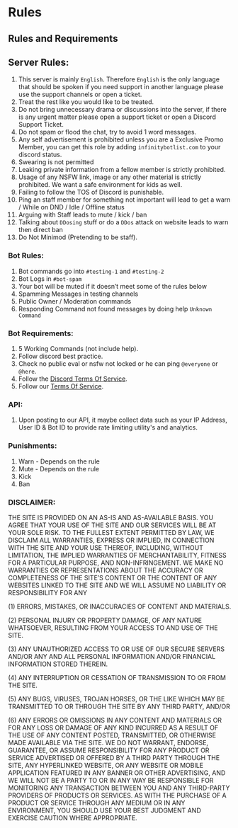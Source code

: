 # Rules

## Rules and Requirements

## Server Rules:

1. This server is mainly `English`. Therefore `English` is the only language that should be spoken if you need support in another language please use the support channels or open a ticket.
2. Treat the rest like you would like to be treated.
3. Do not bring unnecessary drama or discussions into the server, if there is any urgent matter please open a support ticket or open a Discord Support Ticket.
4. Do not spam or flood the chat, try to avoid 1 word messages.
5. Any self advertisement is prohibited unless you are a Exclusive Promo Member, you can get this role by adding `infinitybotlist.com` to your discord status.
6. Swearing is not permitted
7. Leaking private information from a fellow member is strictly prohibited.
8. Usage of any NSFW link, image or any other material is strictly prohibited. We want a safe environment for kids as well.
9. Failing to follow the TOS of Discord is punishable.
10. Ping an staff member for something not important will lead to get a warn / While on DND / Idle / Offline status
11. Arguing with Staff leads to mute / kick / ban
12. Talking about `DDosing` stuff or do a `DDos` attack on website leads to warn then direct ban
13. Do Not Minimod \(Pretending to be staff\).

### Bot Rules:

1. Bot commands go into `#testing-1` and `#testing-2`
2. Bot Logs in `#bot-spam`
3. Your bot will be muted if it doesn’t meet some of the rules below
4. Spamming Messages in testing channels
5. Public Owner / Moderation commands
6. Responding Command not found messages by doing help `Unknown Command`

### Bot Requirements:

1. 5 Working Commands \(not include help\).
2. Follow discord best practice.
3. Check no public eval or nsfw not locked or he can ping `@everyone` or `@here`.
4. Follow the [Discord Terms Of Service](https://discord.com/terms).
5. Follow our [Terms Of Service](https://infinitybotlist.com/legal).

### API:

1. Upon posting to our API, it maybe collect data such as your IP Address, User ID & Bot ID to provide rate limiting utility's and analytics.

### Punishments:

1. Warn - Depends on the rule
2. Mute - Depends on the rule
3. Kick
4. Ban

### **DISCLAIMER:**

THE SITE IS PROVIDED ON AN AS-IS AND AS-AVAILABLE BASIS. YOU AGREE THAT YOUR USE OF THE SITE AND OUR SERVICES WILL BE AT YOUR SOLE RISK. TO THE FULLEST EXTENT PERMITTED BY LAW, WE DISCLAIM ALL WARRANTIES, EXPRESS OR IMPLIED, IN CONNECTION WITH THE SITE AND YOUR USE THEREOF, INCLUDING, WITHOUT LIMITATION, THE IMPLIED WARRANTIES OF MERCHANTABILITY, FITNESS FOR A PARTICULAR PURPOSE, AND NON-INFRINGEMENT. WE MAKE NO WARRANTIES OR REPRESENTATIONS ABOUT THE ACCURACY OR COMPLETENESS OF THE SITE’S CONTENT OR THE CONTENT OF ANY WEBSITES LINKED TO THE SITE AND WE WILL ASSUME NO LIABILITY OR RESPONSIBILITY FOR ANY  
  
\(1\) ERRORS, MISTAKES, OR INACCURACIES OF CONTENT AND MATERIALS.  
  
\(2\) PERSONAL INJURY OR PROPERTY DAMAGE, OF ANY NATURE WHATSOEVER, RESULTING FROM YOUR ACCESS TO AND USE OF THE SITE.  
  
\(3\) ANY UNAUTHORIZED ACCESS TO OR USE OF OUR SECURE SERVERS AND/OR ANY AND ALL PERSONAL INFORMATION AND/OR FINANCIAL INFORMATION STORED THEREIN.  
  
\(4\) ANY INTERRUPTION OR CESSATION OF TRANSMISSION TO OR FROM THE SITE.  
  
\(5\) ANY BUGS, VIRUSES, TROJAN HORSES, OR THE LIKE WHICH MAY BE TRANSMITTED TO OR THROUGH THE SITE BY ANY THIRD PARTY, AND/OR  
  
\(6\) ANY ERRORS OR OMISSIONS IN ANY CONTENT AND MATERIALS OR FOR ANY LOSS OR DAMAGE OF ANY KIND INCURRED AS A RESULT OF THE USE OF ANY CONTENT POSTED, TRANSMITTED, OR OTHERWISE MADE AVAILABLE VIA THE SITE. WE DO NOT WARRANT, ENDORSE, GUARANTEE, OR ASSUME RESPONSIBILITY FOR ANY PRODUCT OR SERVICE ADVERTISED OR OFFERED BY A THIRD PARTY THROUGH THE SITE, ANY HYPERLINKED WEBSITE, OR ANY WEBSITE OR MOBILE APPLICATION FEATURED IN ANY BANNER OR OTHER ADVERTISING, AND WE WILL NOT BE A PARTY TO OR IN ANY WAY BE RESPONSIBLE FOR MONITORING ANY TRANSACTION BETWEEN YOU AND ANY THIRD-PARTY PROVIDERS OF PRODUCTS OR SERVICES. AS WITH THE PURCHASE OF A PRODUCT OR SERVICE THROUGH ANY MEDIUM OR IN ANY ENVIRONMENT, YOU SHOULD USE YOUR BEST JUDGMENT AND EXERCISE CAUTION WHERE APPROPRIATE.

